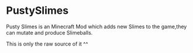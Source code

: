 PustySlimes
===========

Pusty Slimes is an Minecraft Mod which adds
new Slimes to the game,they can mutate and produce
Slimeballs.

This is only the raw source of it ^^